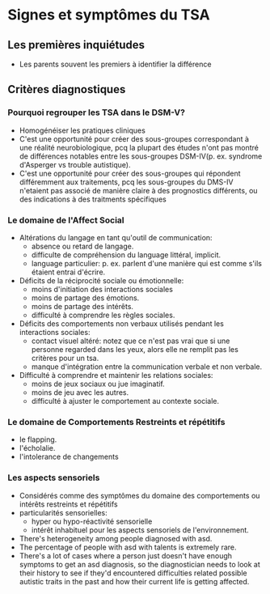 # Signes et symptômes du TSA
## Les premières inquiétudes
- Les parents souvent les premiers à identifier la différence
## Critères diagnostiques
### Pourquoi regrouper les TSA dans le DSM-V?
- Homogénéiser les pratiques cliniques
- C'est une opportunité pour créer des sous-groupes correspondant à une réalité neurobiologique, pcq la plupart des études n'ont pas montré de différences notables entre les sous-groupes DSM-IV(p. ex. syndrome d'Asperger vs trouble autistique).
- C'est une opportunité pour créer des sous-groupes qui répondent différemment aux traitements, pcq les sous-groupes du DMS-IV n'etaient pas associé de manière claire à des prognostics différents, ou des indications à des traitments spécifiques
### Le domaine de l'Affect Social
- Altérations du langage en tant qu'outil de communication:
	- absence ou retard de langage.
	- difficulte de compréhension du language littéral, implicit.
	- language particulier: p. ex. parlent d'une manière qui est comme s'ils étaient entrai d'écrire.
- Déficits de la réciprocité sociale ou émotionnelle:
	- moins d'initiation des interactions sociales
	- moins de partage des émotions.
	- moins de partage des intérêts.
	- difficulté à comprendre les règles sociales.
- Déficits des comportements non verbaux utilisés pendant les interactions sociales:
	- contact visuel altéré: notez que ce n'est pas vrai que si une personne regarded dans les yeux, alors elle ne remplit pas les critères pour un tsa.
	- manque d'intégration entre la communication verbale et non verbale.
- Difficulté à comprendre et maintenir les relations sociales:
	- moins de jeux sociaux ou jue imaginatif.
	- moins de jeu avec les autres.
	- difficulté à ajuster le comportement au contexte sociale.
### Le domaine de Comportements Restreints et répétitifs
- le flapping.
- l'écholalie.
- l'intolerance de changements
### Les aspects sensoriels
- Considérés comme des symptômes du domaine des comportements ou intérêts restreints et répétitifs
- particularités sensorielles:
	- hyper ou hypo-réactivité sensorielle
	- intérêt inhabituel pour les aspects sensoriels de l'environnement.
- There's heterogeneity among people diagnosed with asd.
- The percentage of people with asd with talents is extremely rare.
- There's a lot of cases where a person just doesn't have enough symptoms to get an asd diagnosis, so the diagnostician needs to look at their history to see if they'd encountered difficulties related possible autistic traits in the past and how their current life is getting affected.

